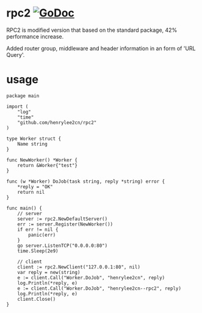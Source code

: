 # rpc2    [![GoDoc](https://godoc.org/github.com/tsuna/gohbase?status.png)](https://godoc.org/github.com/henrylee2cn/rpc2)

RPC2 is modified version that based on the standard package, 42% performance increase.

Added router group, middleware and header information in an form of 'URL Query'. 

# usage

```
package main

import (
    "log"
    "time"
    "github.com/henrylee2cn/rpc2"
)

type Worker struct {
    Name string
}

func NewWorker() *Worker {
    return &Worker{"test"}
}

func (w *Worker) DoJob(task string, reply *string) error {
    *reply = "OK"
    return nil
}

func main() {
    // server
    server := rpc2.NewDefaultServer()
    err := server.Register(NewWorker())
    if err != nil {
        panic(err)
    }
    go server.ListenTCP("0.0.0.0:80")
    time.Sleep(2e9)

    // client
    client := rpc2.NewClient("127.0.0.1:80", nil)
    var reply = new(string)
    e := client.Call("Worker.DoJob", "henrylee2cn", reply)
    log.Println(*reply, e)
    e := client.Call("Worker.DoJob", "henrylee2cn--rpc2", reply)
    log.Println(*reply, e)
    client.Close()
}

```
